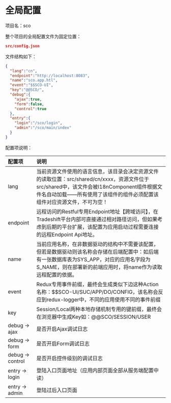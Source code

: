 # 全局配置

项目名：sco

整个项目的全局配置文件为固定位置：

```json
src/config.json
```

文件结构如下：

```json
{
  "lang":"cn",
  "endpoint":"http://localhost:8083",
  "name":"sco.app.htl",
  "event":"$$SCO-UI",
  "key":"@@SCO/",
  "debug":{
    "ajax":true,
    "form":false,
    "control":true
  },
  "entry":{
    "login":"/sco/login",
    "admin":"/sco/main/index"
  }
}
```

配置项说明：

| 配置项 | 说明 |
| :--- | :--- |
| lang | 当前资源文件使用的语言信息，该目录会决定资源文件的读取位置：src/shared/cn/xxxx，资源文件位于src/shared中，该文件会被I18nComponent组件根据文件名自动加载——所有使用了该组件的组件必须配置该组件对应资源文件，不可为空！ |
| endpoint | 远程访问的Restful专用Endpoint地址【跨域访问】，在Tradeshift平台内部可直接通过相对路径访问，但如果考虑到后期的平台扩展，该配置为应用启动过程需要连接的远程Endpoint Api地址。 |
| name | 当前应用名称，在非数据驱动的结构中不需要该配置，但若是数据驱动则该名称会存储在后端配置中：如后端有一张数据库表为SYS\_APP，对应的应用名字段为S\_NAME，则在部署新的前端应用时，将name作为读取远程配置的依据。 |
| event | Redux专用事件前缀，最终会生成类似下边这种Action名称：$$SCO-UI/SUC/APP/DO/CONFIG，该名称会反应到redux-logger中，不同的应用使用不同的事件前缀 |
| key | Session/Local两种本地存储机制专用的键前缀，最终会在浏览器中生成Key如：@@SCO/SESSION/USER |
| debug -&gt; ajax | 是否开启Ajax调试日志 |
| debug -&gt; form | 是否开启Form调试日志 |
| debug -&gt; control | 是否开启控件级别的调试日志 |
| entry -&gt; login | 登陆入口页面地址（应用内部页面全部从服务端配置中读） |
| entry -&gt; admin | 登陆过后入口页面 |



